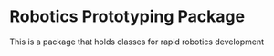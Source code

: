 Robotics Prototyping Package
==========

This is a package that holds classes for rapid robotics development
